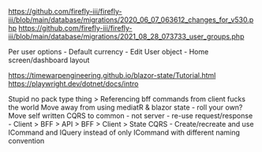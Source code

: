 https://github.com/firefly-iii/firefly-iii/blob/main/database/migrations/2020_06_07_063612_changes_for_v530.php
https://github.com/firefly-iii/firefly-iii/blob/main/database/migrations/2021_08_28_073733_user_groups.php

Per user options
	-	Default currency
	-	Edit User object
	-	Home screen/dashboard layout

https://timewarpengineering.github.io/blazor-state/Tutorial.html
https://playwright.dev/dotnet/docs/intro


Stupid no pack type thing > Referencing bff commands from client fucks the world
Move away from using mediatR & blazor state - roll your own?
Move self written CQRS to common - not server - re-use request/response 
	-	Client > BFF > API > BFF > Client > State
CQRS - Create/recreate and use ICommand and IQuery instead of only ICommand with different naming convention